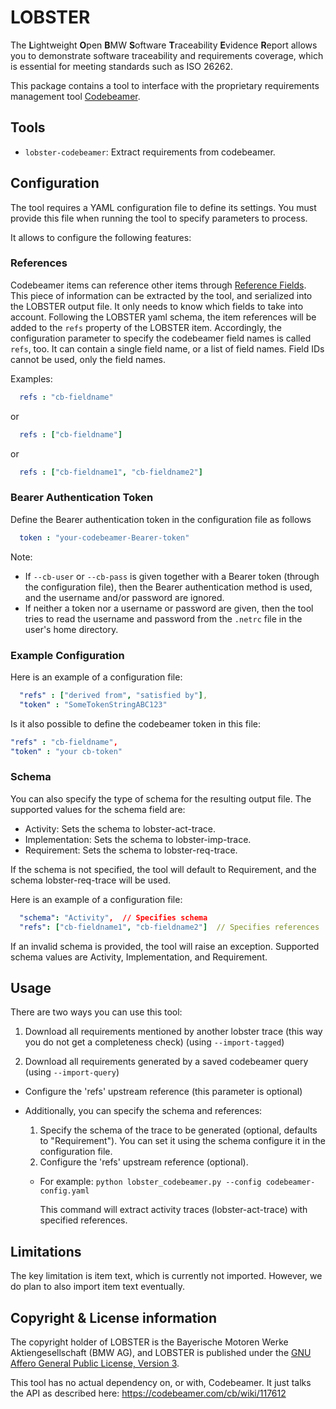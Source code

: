 # LOBSTER

The **L**ightweight **O**pen **B**MW **S**oftware **T**raceability
**E**vidence **R**eport allows you to demonstrate software traceability
and requirements coverage, which is essential for meeting standards
such as ISO 26262.

This package contains a tool to interface with the proprietary
requirements management tool
[Codebeamer](https://intland.com/codebeamer).

## Tools

* `lobster-codebeamer`: Extract requirements from codebeamer.

## Configuration
The tool requires a YAML configuration file to define its settings.
You must provide this file when running the tool to specify parameters to process.

It allows to configure the following features:

### References
Codebeamer items can reference other items through
[Reference Fields](https://support.ptc.com/help/codebeamer/r2.1/en/index.html#page/codebeamer/user_guide/ug_reference_fields.html).
This piece of information can be extracted by the tool, and serialized into the
LOBSTER output file.
It only needs to know which fields to take into account.
Following the LOBSTER yaml schema, the item references will be added to the
`refs` property of the LOBSTER item.
Accordingly, the configuration parameter to specify the codebeamer field names
is called `refs`, too.
It can contain a single field name, or a list of field names.
Field IDs cannot be used, only the field names.

Examples:
```yaml
  refs : "cb-fieldname"
```
or
```yaml
  refs : ["cb-fieldname"]
```
or
```yaml
  refs : ["cb-fieldname1", "cb-fieldname2"]
```

### Bearer Authentication Token
Define the Bearer authentication token in the configuration file as follows
```yaml
  token : "your-codebeamer-Bearer-token"
```
Note:
- If `--cb-user` or `--cb-pass` is given together with a Bearer token (through the configuration file), then the
  Bearer authentication method is used, and the username and/or password are
  ignored.
- If neither a token nor a username or password are given, then the tool tries
  to read the username and password from the `.netrc` file in the user's home
  directory.

### Example Configuration
Here is an example of a configuration file:
```yaml
  "refs" : ["derived from", "satisfied by"],
  "token" : "SomeTokenStringABC123"
```

Is it also possible to define the codebeamer token in this file:
```yaml
"refs" : "cb-fieldname",
"token" : "your cb-token"
```

### Schema
You can also specify the type of schema for the resulting output file. The supported values for the schema field are:
- Activity: Sets the schema to lobster-act-trace.
- Implementation: Sets the schema to lobster-imp-trace.
- Requirement: Sets the schema to lobster-req-trace.

If the schema is not specified, the tool will default to Requirement, and the schema lobster-req-trace will be used.

Here is an example of a configuration file:
```yaml
  "schema": "Activity",  // Specifies schema
  "refs": ["cb-fieldname1", "cb-fieldname2"]  // Specifies references
```

If an invalid schema is provided, the tool will raise an exception. Supported schema values are Activity, Implementation, and Requirement.

## Usage

There are two ways you can use this tool:

1. Download all requirements mentioned by another lobster trace (this
  way you do not get a completeness check) (using `--import-tagged`)

2. Download all requirements generated by a saved codebeamer query
  (using `--import-query`)

* Configure the 'refs' upstream reference (this parameter is optional)

* Additionally, you can specify the schema and references:

  1. Specify the schema of the trace to be generated (optional, defaults to "Requirement"). You can set it using the
     schema configure it in the configuration file.
  2. Configure the 'refs' upstream reference (optional).

    * For example:
    ```python lobster_codebeamer.py --config codebeamer-config.yaml```

       This command will extract activity traces (lobster-act-trace) with specified references.

## Limitations

The key limitation is item text, which is currently not
imported. However, we do plan to also import item text eventually.

## Copyright & License information

The copyright holder of LOBSTER is the Bayerische Motoren Werke
Aktiengesellschaft (BMW AG), and LOBSTER is published under the [GNU
Affero General Public License, Version
3](https://github.com/bmw-software-engineering/lobster/blob/main/LICENSE.md).

This tool has no actual dependency on, or with, Codebeamer. It just
talks the API as described here: https://codebeamer.com/cb/wiki/117612
